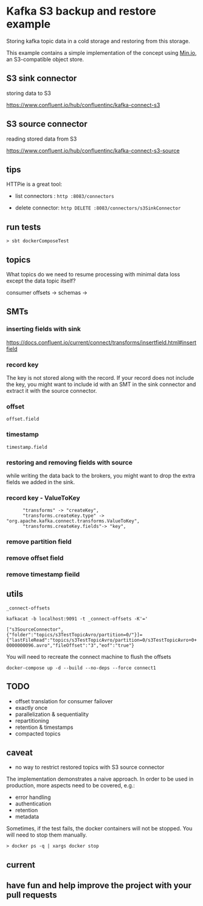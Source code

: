 # Kafka S3 backup and restore example

Storing kafka topic data in a cold storage and restoring from this storage.

This example contains a simple implementation of the concept using [Min.io](https://min.io/), an S3-compatible object store.

## S3 sink connector

storing data to S3

https://www.confluent.io/hub/confluentinc/kafka-connect-s3

## S3 source connector

reading stored data from S3

https://www.confluent.io/hub/confluentinc/kafka-connect-s3-source

## tips

HTTPie is a great tool: 

* list connectors : `http :8083/connectors`

* delete connector: `http DELETE :8083/connectors/s3SinkConnector`

## run tests

`> sbt dockerComposeTest`


## topics

What topics do we need to resume processing with minimal data loss except the data topic itself?

consumer offsets -> 
schemas -> 

## SMTs

### inserting fields with sink

https://docs.confluent.io/current/connect/transforms/insertfield.html#insertfield

### record key

The key is not stored along with the record. If your record does not include the key, you might want to include id with an SMT in the sink connector and extract it with the source connector.


### offset

`offset.field`

### timestamp

`timestamp.field`

### restoring and removing fields with source

while writing the data back to the brokers, you might want to drop the extra fields we added in the sink.

###  record key - ValueToKey

```
      "transforms" -> "createKey",
      "transforms.createKey.type" -> "org.apache.kafka.connect.transforms.ValueToKey",
      "transforms.createKey.fields"-> "key",
```

### remove partition field

### remove offset field

### remove timestamp fieild

## utils

`_connect-offsets`

`kafkacat -b localhost:9091 -t _connect-offsets -K'='   `

`["s3SourceConnector",{"folder":"topics/s3TestTopicAvro/partition=0/"}]={"lastFileRead":"topics/s3TestTopicAvro/partition=0/s3TestTopicAvro+0+0000000096.avro","fileOffset":"3","eof":"true"}
`

You will need to recreate the connect machine to flush the offsets

`docker-compose up -d --build --no-deps --force connect1`

## TODO

* offset translation for consumer failover
* exactly once 
* parallelization & sequentiality
* repartitioning 
* retention & timestamps
* compacted topics

## caveat

* no way to restrict restored topics with S3 source connector


The implementation demonstrates a naive approach. In order to be used in production, more aspects need to be covered, e.g.:

* error handling
* authentication
* retention
* metadata

Sometimes, if the test fails, the docker containers will not be stopped. You will need to stop them manually. 

`> docker ps -q | xargs docker stop ` 

## current

## have fun and help improve the project with your pull requests
